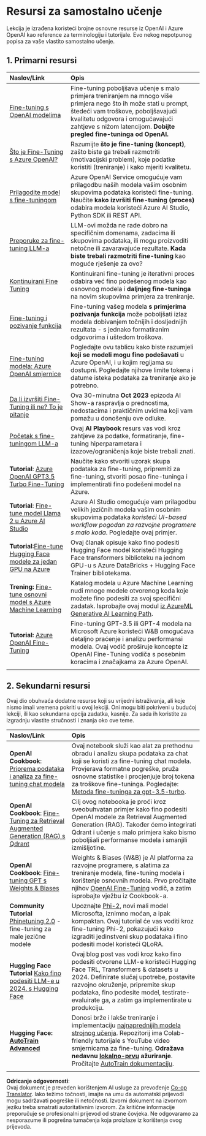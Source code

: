 <!--
CO_OP_TRANSLATOR_METADATA:
{
  "original_hash": "c2f423d1402f71ca3869ec135bb77d16",
  "translation_date": "2025-05-20T08:51:40+00:00",
  "source_file": "18-fine-tuning/RESOURCES.md",
  "language_code": "hr"
}
-->
# Resursi za samostalno učenje

Lekcija je izrađena koristeći brojne osnovne resurse iz OpenAI i Azure OpenAI kao reference za terminologiju i tutorijale. Evo nekog nepotpunog popisa za vaše vlastito samostalno učenje.

## 1. Primarni resursi

| Naslov/Link                                                                                                                                                                                                                   | Opis                                                                                                                                                                                                                                                                                                                   |
| :--------------------------------------------------------------------------------------------------------------------------------------------------------------------------------------------------------------------------- | :---------------------------------------------------------------------------------------------------------------------------------------------------------------------------------------------------------------------------------------------------------------------------------------------------------------------------- |
| [Fine-tuning s OpenAI modelima](https://platform.openai.com/docs/guides/fine-tuning?WT.mc_id=academic-105485-koreyst)                                                                                                       | Fine-tuning poboljšava učenje s malo primjera treniranjem na mnogo više primjera nego što ih može stati u prompt, štedeći vam troškove, poboljšavajući kvalitetu odgovora i omogućavajući zahtjeve s nižom latencijom. **Dobijte pregled fine-tuninga od OpenAI.**                                                                                    |
| [Što je Fine-Tuning s Azure OpenAI?](https://learn.microsoft.com/azure/ai-services/openai/concepts/fine-tuning-considerations#what-is-fine-tuning-with-azure-openai?WT.mc_id=academic-105485-koreyst)                   | Razumijte **što je fine-tuning (koncept)**, zašto biste ga trebali razmotriti (motivacijski problem), koje podatke koristiti (treniranje) i kako mjeriti kvalitetu.                                                                                                                                                                           |
| [Prilagodite model s fine-tuningom](https://learn.microsoft.com/azure/ai-services/openai/how-to/fine-tuning?tabs=turbo%2Cpython&pivots=programming-language-studio#continuous-fine-tuning?WT.mc_id=academic-105485-koreyst) | Azure OpenAI Service omogućuje vam prilagodbu naših modela vašim osobnim skupovima podataka koristeći fine-tuning. Naučite **kako izvršiti fine-tuning (proces)** odabira modela koristeći Azure AI Studio, Python SDK ili REST API.                                                                                                                                |
| [Preporuke za fine-tuning LLM-a](https://learn.microsoft.com/ai/playbook/technology-guidance/generative-ai/working-with-llms/fine-tuning-recommend?WT.mc_id=academic-105485-koreyst)                                    | LLM-ovi možda ne rade dobro na specifičnim domenama, zadacima ili skupovima podataka, ili mogu proizvoditi netočne ili zavaravajuće rezultate. **Kada biste trebali razmotriti fine-tuning** kao moguće rješenje za ovo?                                                                                                                                  |
| [Kontinuirani Fine Tuning](https://learn.microsoft.com/azure/ai-services/openai/how-to/fine-tuning?tabs=turbo%2Cpython&pivots=programming-language-studio#continuous-fine-tuning?WT.mc_id=academic-105485-koreyst)             | Kontinuirani fine-tuning je iterativni proces odabira već fino podešenog modela kao osnovnog modela i **daljnjeg fine-tuninga** na novim skupovima primjera za treniranje.                                                                                                                                                     |
| [Fine-tuning i pozivanje funkcija](https://learn.microsoft.com/azure/ai-services/openai/how-to/fine-tuning-functions?WT.mc_id=academic-105485-koreyst)                                                                       | Fine-tuning vašeg modela **s primjerima pozivanja funkcija** može poboljšati izlaz modela dobivanjem točnijih i dosljednijih rezultata - s jednako formatiranim odgovorima i uštedom troškova.                                                                                                                                        |
| [Fine-tuning modela: Azure OpenAI smjernice](https://learn.microsoft.com/azure/ai-services/openai/concepts/models#fine-tuning-models?WT.mc_id=academic-105485-koreyst)                                                        | Pogledajte ovu tablicu kako biste razumjeli **koji se modeli mogu fino podešavati** u Azure OpenAI, i u kojim regijama su dostupni. Pogledajte njihove limite tokena i datume isteka podataka za treniranje ako je potrebno.                                                                                                                            |
| [Da li izvršiti Fine-Tuning ili ne? To je pitanje](https://learn.microsoft.com/shows/ai-show/to-fine-tune-or-not-fine-tune-that-is-the-question?WT.mc_id=academic-105485-koreyst)                                      | Ova 30-minutna **Oct 2023** epizoda AI Show-a raspravlja o prednostima, nedostacima i praktičnim uvidima koji vam pomažu u donošenju ove odluke.                                                                                                                                                                                        |
| [Početak s fine-tuningom LLM-a](https://learn.microsoft.com/ai/playbook/technology-guidance/generative-ai/working-with-llms/fine-tuning-recommend?WT.mc_id=academic-105485-koreyst)                                             | Ovaj **AI Playbook** resurs vas vodi kroz zahtjeve za podatke, formatiranje, fine-tuning hiperparametara i izazove/ograničenja koje biste trebali znati.                                                                                                                                                                         |
| **Tutorial**: [Azure OpenAI GPT3.5 Turbo Fine-Tuning](https://learn.microsoft.com/azure/ai-services/openai/tutorials/fine-tune?tabs=python%2Ccommand-line?WT.mc_id=academic-105485-koreyst)                                  | Naučite kako stvoriti uzorak skupa podataka za fine-tuning, pripremiti za fine-tuning, stvoriti posao fine-tuninga i implementirati fino podešeni model na Azure.                                                                                                                                                                                    |
| **Tutorial**: [Fine-tune model Llama 2 u Azure AI Studio](https://learn.microsoft.com/azure/ai-studio/how-to/fine-tune-model-llama?WT.mc_id=academic-105485-koreyst)                                                      | Azure AI Studio omogućuje vam prilagodbu velikih jezičnih modela vašim osobnim skupovima podataka _koristeći UI-based workflow pogodan za razvojne programere s malo koda_. Pogledajte ovaj primjer.                                                                                                                                                               |
| **Tutorial**:[Fine-tune Hugging Face modele za jedan GPU na Azure](https://learn.microsoft.com/azure/databricks/machine-learning/train-model/huggingface/fine-tune-model?WT.mc_id=academic-105485-koreyst)               | Ovaj članak opisuje kako fino podesiti Hugging Face model koristeći Hugging Face transformers biblioteku na jednom GPU-u s Azure DataBricks + Hugging Face Trainer bibliotekama.                                                                                                                                                |
| **Trening:** [Fine-tune osnovni model s Azure Machine Learning](https://learn.microsoft.com/training/modules/finetune-foundation-model-with-azure-machine-learning/?WT.mc_id=academic-105485-koreyst)         | Katalog modela u Azure Machine Learning nudi mnoge modele otvorenog koda koje možete fino podesiti za svoj specifični zadatak. Isprobajte ovaj modul [iz AzureML Generative AI Learning Path](https://learn.microsoft.com/training/paths/work-with-generative-models-azure-machine-learning/?WT.mc_id=academic-105485-koreyst). |
| **Tutorial:** [Azure OpenAI Fine-Tuning](https://docs.wandb.ai/guides/integrations/azure-openai-fine-tuning?WT.mc_id=academic-105485-koreyst)                                                                                | Fine-tuning GPT-3.5 ili GPT-4 modela na Microsoft Azure koristeći W&B omogućava detaljno praćenje i analizu performansi modela. Ovaj vodič proširuje koncepte iz OpenAI Fine-Tuning vodiča s posebnim koracima i značajkama za Azure OpenAI.                                                                         |
|                                                                                                                                                                                                                              |                                                                                                                                                                                                                                                                                                                               |

## 2. Sekundarni resursi

Ovaj dio obuhvaća dodatne resurse koji su vrijedni istraživanja, ali koje nismo imali vremena pokriti u ovoj lekciji. Oni mogu biti pokriveni u budućoj lekciji, ili kao sekundarna opcija zadatka, kasnije. Za sada ih koristite za izgradnju vlastite stručnosti i znanja oko ove teme.

| Naslov/Link                                                                                                                                                                                                            | Opis                                                                                                                                                                                                                                                                                                                                                                                                                                                                                                                 |
| :-------------------------------------------------------------------------------------------------------------------------------------------------------------------------------------------------------------------- | :-------------------------------------------------------------------------------------------------------------------------------------------------------------------------------------------------------------------------------------------------------------------------------------------------------------------------------------------------------------------------------------------------------------------------------------------------------------------------------------------------------------------------- |
| **OpenAI Cookbook**: [Priprema podataka i analiza za fine-tuning chat modela](https://cookbook.openai.com/examples/chat_finetuning_data_prep?WT.mc_id=academic-105485-koreyst)                                      | Ovaj notebook služi kao alat za prethodnu obradu i analizu skupa podataka za chat koji se koristi za fine-tuning chat modela. Provjerava formatne pogreške, pruža osnovne statistike i procjenjuje broj tokena za troškove fine-tuninga. Pogledajte: [Metoda fine-tuninga za gpt-3.5-turbo](https://platform.openai.com/docs/guides/fine-tuning?WT.mc_id=academic-105485-koreyst).                                                                                                                                                                   |
| **OpenAI Cookbook**: [Fine-Tuning za Retrieval Augmented Generation (RAG) s Qdrant](https://cookbook.openai.com/examples/fine-tuned_qa/ft_retrieval_augmented_generation_qdrant?WT.mc_id=academic-105485-koreyst) | Cilj ovog notebooka je proći kroz sveobuhvatan primjer kako fino podesiti OpenAI modele za Retrieval Augmented Generation (RAG). Također ćemo integrirati Qdrant i učenje s malo primjera kako bismo poboljšali performanse modela i smanjili izmišljotine.                                                                                                                                                                                                                                                                |
| **OpenAI Cookbook**: [Fine-tuning GPT s Weights & Biases](https://cookbook.openai.com/examples/third_party/gpt_finetuning_with_wandb?WT.mc_id=academic-105485-koreyst)                                             | Weights & Biases (W&B) je AI platforma za razvojne programere, s alatima za treniranje modela, fine-tuning modela i korištenje osnovnih modela. Prvo pročitajte njihov [OpenAI Fine-Tuning](https://docs.wandb.ai/guides/integrations/openai-fine-tuning/?WT.mc_id=academic-105485-koreyst) vodič, a zatim isprobajte vježbu iz Cookbook-a.                                                                                                                                                                                                                  |
| **Community Tutorial** [Phinetuning 2.0](https://huggingface.co/blog/g-ronimo/phinetuning?WT.mc_id=academic-105485-koreyst) - fine-tuning za male jezične modele                                                   | Upoznajte [Phi-2](https://www.microsoft.com/research/blog/phi-2-the-surprising-power-of-small-language-models/?WT.mc_id=academic-105485-koreyst), novi mali model Microsofta, iznimno moćan, a ipak kompaktan. Ovaj tutorial će vas voditi kroz fine-tuning Phi-2, pokazujući kako izgraditi jedinstveni skup podataka i fino podesiti model koristeći QLoRA.                                                                                                                                                                       |
| **Hugging Face Tutorial** [Kako fino podesiti LLM-e u 2024. s Hugging Face](https://www.philschmid.de/fine-tune-llms-in-2024-with-trl?WT.mc_id=academic-105485-koreyst)                                               | Ovaj blog post vas vodi kroz kako fino podesiti otvorene LLM-e koristeći Hugging Face TRL, Transformers & datasets u 2024. Definirate slučaj upotrebe, postavite razvojno okruženje, pripremite skup podataka, fino podesite model, testirate-evaluirate ga, a zatim ga implementirate u produkciju.                                                                                                                                                                                                                                                                |
| **Hugging Face: [AutoTrain Advanced](https://github.com/huggingface/autotrain-advanced?WT.mc_id=academic-105485-koreyst)**                                                                                            | Donosi brže i lakše treniranje i implementaciju [najnaprednijih modela strojnog učenja](https://twitter.com/abhi1thakur/status/1755167674894557291?WT.mc_id=academic-105485-koreyst). Repozitorij ima Colab-friendly tutorijale s YouTube video smjernicama za fine-tuning. **Odražava nedavnu [lokalno-prvu](https://twitter.com/abhi1thakur/status/1750828141805777057?WT.mc_id=academic-105485-koreyst) ažuriranje**. Pročitajte [AutoTrain dokumentaciju](https://huggingface.co/autotrain?WT.mc_id=academic-105485-koreyst). |
|                                                                                                                                                                                                                       |                                                                                                                                                                                                                                                                                                                                                                                                                                                                                                                             |

**Odricanje odgovornosti**:  
Ovaj dokument je preveden korištenjem AI usluge za prevođenje [Co-op Translator](https://github.com/Azure/co-op-translator). Iako težimo točnosti, imajte na umu da automatski prijevodi mogu sadržavati pogreške ili netočnosti. Izvorni dokument na izvornom jeziku treba smatrati autoritativnim izvorom. Za kritične informacije preporučuje se profesionalni prijevod od strane čovjeka. Ne odgovaramo za nesporazume ili pogrešna tumačenja koja proizlaze iz korištenja ovog prijevoda.